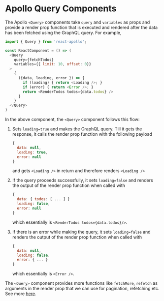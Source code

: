 # Apollo Query Components

The Apollo `<Query>` components take `query` and `variables` as props and provide a render prop function that is executed and rendered after the data has been fetched using the GraphQL query. For example,

```js
import { Query } from 'react-apollo';

const ReactComponent = () => (
  <Query
    query={fetchTodos}
    variables={{ limit: 10, offset: 0}}
  >
    {
      ({data, loading, error }) => {
        if (loading) { return <Loading />; }
        if (error) { return <Error />; }
        return <RenderTodos todos={data.todos} />
      }
    }
  </Query>
)
```

In the above component, the `<Query>` component follows this flow:

1. Sets `loading=true` and makes the GraphQL query. Till it gets the response, it calls the render prop function with the following payload

    ```js
    {
      data: null,
      loading: true,
      error: null
    }
    ```

   and gets `<Loading />` in return and therefore renders `<Loading />`

2. If the query proceeds successfully, it sets `loading=false` and renders the output of the render prop function when called with

    ```js
    {
      data: { todos: [ ... ] }
      loading: false,
      error: null
    }
    ```

    which essentially is `<RenderTodos todos={data.todos}/>`.

3. If there is an error while making the query, it sets `loading=false` and renders the output of the render prop function when called with

    ```js
    {
      data: null,
      loading: false,
      error: { ... }
    }
    ```

    which essentially is `<Error />`.


The `<Query>` component provides more functions like `fetchMore`, `refetch` as arguments in the render prop that we can use for pagination, refetching etc. See more [here](https://www.apollographql.com/docs/react/essentials/queries.html).
